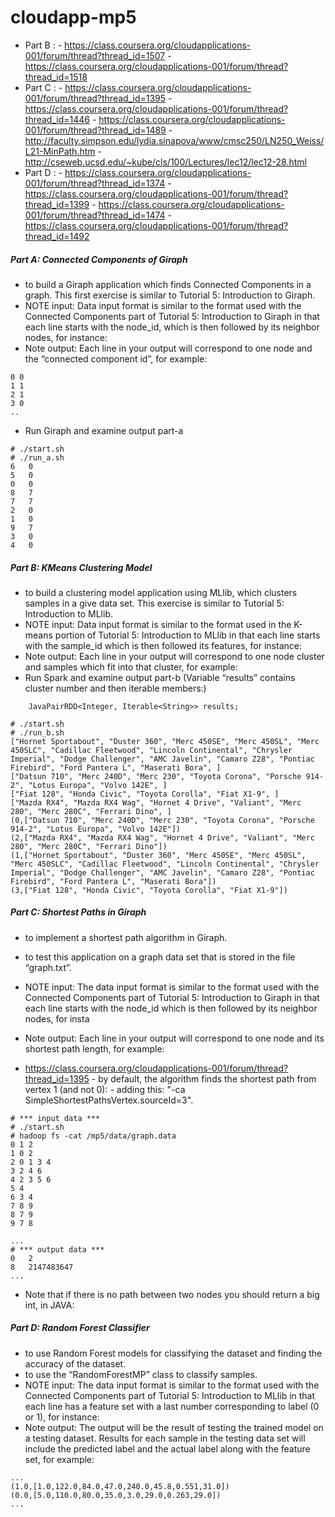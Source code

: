 # cloudapp-mp5
	
   * Part B :
	- https://class.coursera.org/cloudapplications-001/forum/thread?thread_id=1507
	- https://class.coursera.org/cloudapplications-001/forum/thread?thread_id=1518
   * Part C :
	- https://class.coursera.org/cloudapplications-001/forum/thread?thread_id=1395
	- https://class.coursera.org/cloudapplications-001/forum/thread?thread_id=1446
	- https://class.coursera.org/cloudapplications-001/forum/thread?thread_id=1489
	- http://faculty.simpson.edu/lydia.sinapova/www/cmsc250/LN250_Weiss/L21-MinPath.htm
	- http://cseweb.ucsd.edu/~kube/cls/100/Lectures/lec12/lec12-28.html
   * Part D :
	- https://class.coursera.org/cloudapplications-001/forum/thread?thread_id=1374
	- https://class.coursera.org/cloudapplications-001/forum/thread?thread_id=1399
	- https://class.coursera.org/cloudapplications-001/forum/thread?thread_id=1474
	- https://class.coursera.org/cloudapplications-001/forum/thread?thread_id=1492

##### Part A: Connected Components of Giraph

  * to build a Giraph application which finds Connected Components in a graph. This first exercise is similar to Tutorial 5: Introduction to Giraph.
  * NOTE input: Data input format is similar to the format used with the Connected Components part of Tutorial 5: Introduction to Giraph in that each line starts with the node_id, which is then followed by its neighbor nodes, for instance:
  * Note output: Each line in your output will correspond to one node and the “connected component id”, for example:

```
0 0
1 1
2 1
3 0
..
```

  * Run Giraph and examine output part-a

```
# ./start.sh
# ./run_a.sh
6	0
5	0
0	0
8	7
7	7
2	0
1	0
9	7
3	0
4	0
```

##### Part B: KMeans Clustering Model

  * to build a clustering model application using MLlib, which clusters samples in a give data set. This exercise is similar to Tutorial 5: Introduction to MLlib.
  * NOTE input: Data input format is similar to the format used in the K-means portion of Tutorial 5: Introduction to MLlib in that each line starts with the sample_id which is then followed its features, for instance:
  * Note output: Each line in your output will correspond to one node cluster and samples which fit into that cluster, for example:
  * Run Spark and examine output part-b (Variable “results” contains cluster number and then iterable members:)

```
	JavaPairRDD<Integer, Iterable<String>> results;

# ./start.sh
# ./run_b.sh
["Hornet Sportabout", "Duster 360", "Merc 450SE", "Merc 450SL", "Merc 450SLC", "Cadillac Fleetwood", "Lincoln Continental", "Chrysler Imperial", "Dodge Challenger", "AMC Javelin", "Camaro Z28", "Pontiac Firebird", "Ford Pantera L", "Maserati Bora", ]
["Datsun 710", "Merc 240D", "Merc 230", "Toyota Corona", "Porsche 914-2", "Lotus Europa", "Volvo 142E", ]
["Fiat 128", "Honda Civic", "Toyota Corolla", "Fiat X1-9", ]
["Mazda RX4", "Mazda RX4 Wag", "Hornet 4 Drive", "Valiant", "Merc 280", "Merc 280C", "Ferrari Dino", ]
(0,["Datsun 710", "Merc 240D", "Merc 230", "Toyota Corona", "Porsche 914-2", "Lotus Europa", "Volvo 142E"])
(2,["Mazda RX4", "Mazda RX4 Wag", "Hornet 4 Drive", "Valiant", "Merc 280", "Merc 280C", "Ferrari Dino"])
(1,["Hornet Sportabout", "Duster 360", "Merc 450SE", "Merc 450SL", "Merc 450SLC", "Cadillac Fleetwood", "Lincoln Continental", "Chrysler Imperial", "Dodge Challenger", "AMC Javelin", "Camaro Z28", "Pontiac Firebird", "Ford Pantera L", "Maserati Bora"])
(3,["Fiat 128", "Honda Civic", "Toyota Corolla", "Fiat X1-9"])
```

##### Part C: Shortest Paths in Giraph

   * to implement a shortest path algorithm in Giraph.
   * to test this application on a graph data set that is stored in the file “graph.txt”.
   * NOTE input: The data input format is similar to the format used with the Connected Components part of Tutorial 5: Introduction to Giraph in that each line starts with the node_id which is then followed by its neighbor nodes, for insta
   * Note output: Each line in your output will correspond to one node and its shortest path length, for example:

   * https://class.coursera.org/cloudapplications-001/forum/thread?thread_id=1395
	- by default, the algorithm finds the shortest path from vertex 1 (and not 0): 
	- adding this: "-ca SimpleShortestPathsVertex.sourceId=3".

```
# *** input data ***
# ./start.sh
# hadoop fs -cat /mp5/data/graph.data
0 1 2
1 0 2
2 0 1 3 4
3 2 4 6
4 2 3 5 6
5 4
6 3 4
7 8 9
8 7 9
9 7 8
```

```
...
# *** output data ***
0	2
8 	2147483647
...
```

   * Note that if there is no path between two nodes you should return a big int, in JAVA:

##### Part D: Random Forest Classifier

   * to use Random Forest models for classifying the dataset and finding the accuracy of the dataset.
   * to use the “RandomForestMP” class to classify samples.
   * NOTE input: The data input format is similar to the format used with the Connected Components part of Tutorial 5: Introduction to MLlib in that each line has a feature set with a last number corresponding to label (0 or 1), for instance:
   * Note output: The output will be the result of testing the trained model on a testing dataset. Results for each sample in the testing data set will include the predicted label and the actual label along with the feature set, for example:

```
...
(1.0,[1.0,122.0,84.0,47.0,240.0,45.8,0.551,31.0])
(0.0,[5.0,110.0,80.0,35.0,3.0,29.0,0.263,29.0])
...
```
